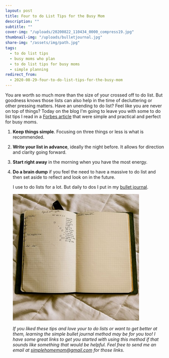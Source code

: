 ```yaml
---
layout: post
title: Four to do List Tips for the Busy Mom
description: ""
subtitle: ""
cover-img: "/uploads/20200822_110434_0000_compress19.jpg"
thumbnail-img: "/uploads/bulletjournal.jpg"
share-img: "/assets/img/path.jpg"
tags:
  - to do list tips
  - busy moms who plan
  - to do list tips for busy moms
  - simple planning
redirect_from:
  - 2020-08-29-four-to-do-list-tips-for-the-busy-mom
---
```


You are worth so much more than the size of your crossed off to do list. But goodness knows those lists can also help in the time of decluttering or other pressing matters. Have an unending to do list? Feel like you are never on top of things? Today on the blog I'm going to leave you with some to do list tips I read in a [Forbes article](https://www.forbes.com/sites/vanessaloder/2014/06/02/five-best-to-do-list-tips/#3e25cede651b) that were simple and practical and perfect for busy moms.

1. **Keep things simple**. Focusing on three things or less is what is recommended.
2. **Write your list in advance**, ideally the night before. It allows for direction and clarity going forward.
3. **Start right away** in the morning when you have the most energy.
4. **Do a brain dump** if you feel the need to have a massive to do list and then set aside to reflect and look on in the future.

   I use to do lists for a lot. But daily to dos I put in my [bullet journal](http://www.bulletjournal.com/).

   ![A picture of my bullet journal.](/uploads/bulletjournal.jpg "bulletjournal")

   _If you liked these tips and love your to do lists or want to get better at them, learning the simple bullet journal method may be for you too! I have some great links to get you started with using this method if that sounds like something that would be helpful. Feel free to send me an email at_ [_simplehomemom@gmail.com_](mailto:simplehomemom@gmail.com) _for those links._
